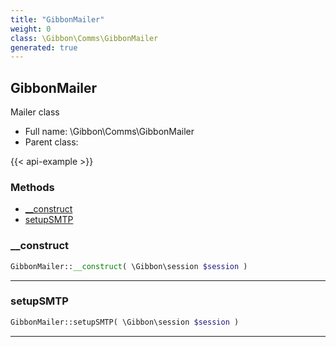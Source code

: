 ```yaml
---
title: "GibbonMailer"
weight: 0
class: \Gibbon\Comms\GibbonMailer
generated: true
---
```


## GibbonMailer 

Mailer class



* Full name: \Gibbon\Comms\GibbonMailer
* Parent class: 

{{< api-example >}} 



### Methods

- [__construct](#__construct)
- [setupSMTP](#setupsmtp)




### __construct



```php
GibbonMailer::__construct( \Gibbon\session $session )
```









---

### setupSMTP



```php
GibbonMailer::setupSMTP( \Gibbon\session $session )
```









---

